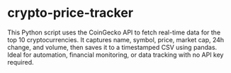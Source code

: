 # crypto-price-tracker
This Python script uses the CoinGecko API to fetch real-time data for the top 10 cryptocurrencies. It captures name, symbol, price, market cap, 24h change, and volume, then saves it to a timestamped CSV using pandas. Ideal for automation, financial monitoring, or data tracking with no API key required.
